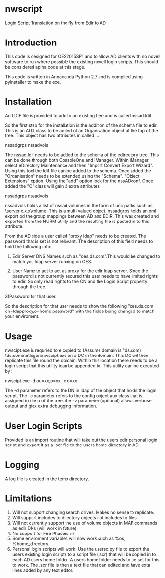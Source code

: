 # nwscript
Login Script Translation on the fly from Edir to AD

Introduction
=============

This code is designed for OES2015SP1 and to allow AD clients with no novell software to run where possible the existing novell login scripts. This should be considered aplha code at this stage.

This code is written in Annaconda Python 2.7 and is compiled using pyinstaller to make the exe.

Installation
==============
An LDIF file is provided to add to an existing tree and is called nssad.ldif.

So the first step for the installation is the addition of the schema file to edir. This is an AUX class to be added ot an Organisation object at the top of the tree. This object has two attributes in called ...

nssadgrps
nssadvols

The nssad.ldif needs to be added to the schema of the edirectory tree. This can be done through both ConsoleOne and iManager. Within iManager select eDirectory Maintenance and then "Import Convert Export Wizard". Using this tool the ldif file can be added to the schema. Once added the "Organisation" needs to be extended using the "Schema", "Object Extensions" option. Using the "add" option look for the nssADconf. Once added the "O" class will gain 2 extra attributes:

nssadgrps
nssadvols

nssadvols holds a list of nssad volumes in the form of unc paths such as \\server.x.x.x\volume. This is a multi valued object.
nssadgrps holds an xml export od the group mappings between AD and EDIR. This was created and exported from the NURM utility and the resulting file is pasted in to this attribute.

From the AD side a user called "proxy ldap" needs to be created. The password that is set is not relavant. The description of this field needs to hold the following info:

1) Edir Server DNS Names such as "oes.ds.com".This would be changed to match you ldap server running on OES.

2) User Name to act to act as proxy for the edir ldap server. Since the password is not currently secured this user needs to have limited rights to edir. So only read rights to the CN and the Login Script property through the tree.

3)Password for that user.

So the description for that user needs to show the following "oes.ds.com cn=ldapproxy,o=home password" with the fields being changed to match your enviroment.

Usage
=======

nwscipt.exe is requried to e copied to (Assume domain is "ds.com) \\ds.com\netlogon\nwscipt.exe on a DC in the domain. This DC wil then replicate this file round the domain. Within this location there needs to be a login script that this utility ican be appended to. This utility can be executed by :

nwscipt.exe -d ou=xx,o=xx -c o=xx

The -d parameter refers to the DN in ldap of the object that holds the login script.
The -c parameter refers to the config object aux class that is assigned to the o of the tree.
the -v parameter (optional) allows verbose output and giex extra debugging information.

User Login Scripts
==================
Provided is an import routine that will take out the users edir personal login script and export it as a .scr file to the users home directory in AD.

Logging
=======

A log file is created in the temp directory.

Limitations
============
1) Will not support changing search drives. Makes no sense to replicate.
2) Will support includes to directory objects not includes to files
3) Will not currently support the use of volume objects in MAP commands as edir DNs (will work in future).
4) No support for Fire Phasers :-(
5) Some enviroment variables will now work such as %os, %home_directory.
6) Personal login scripts will work. Use the usersc.py file to export the users existing login scripts to a script file (.scr) that will be copied in to each AD users home folder. A users home folder needs to be set for this to work. The .scr file is then a text file that can edited and have exta lines added by any text editor.

